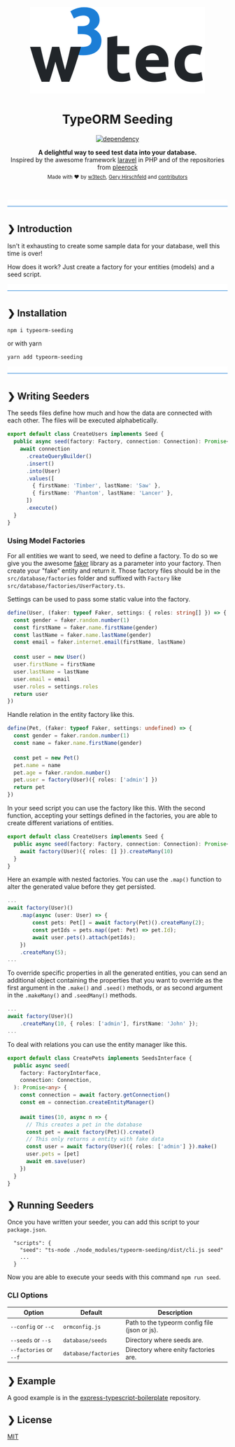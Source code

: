 <p align="center">
  <img src="./w3tec-logo.png" alt="w3tec" width="400" />
</p>

<h1 align="center">TypeORM Seeding</h1>

<p align="center">
  <a href="https://david-dm.org/w3tecch/typeorm-seeding">
    <img src="https://david-dm.org/w3tecch/typeorm-seeding/status.svg?style=flat" alt="dependency" />
  </a>
</p>

<p align="center">
  <b>A delightful way to seed test data into your database.</b></br>
  <span>Inspired by the awesome framework <a href="https://laravel.com/">laravel</a> in PHP and of the repositories from <a href="https://github.com/pleerock">pleerock</a></span></br>
  <sub>Made with ❤️ by <a href="https://github.com/w3tecch">w3tech</a>, <a href="https://twitter.com/GeryHirschfeld1">Gery Hirschfeld</a> and <a href="https://github.com/w3tecch/typeorm-seeding/graphs/contributors">contributors</a></sub>
</p>

<br />

![divider](./w3tec-divider.png)

## ❯ Introduction

Isn't it exhausting to create some sample data for your database, well this time is over!

How does it work? Just create a factory for your entities (models) and a seed script.

![divider](./w3tec-divider.png)

## ❯ Installation

```bash
npm i typeorm-seeding
```

or with yarn

```bash
yarn add typeorm-seeding
```

![divider](./w3tec-divider.png)

## ❯ Writing Seeders

The seeds files define how much and how the data are connected with each other. The files will be executed alphabetically.

```typescript
export default class CreateUsers implements Seed {
  public async seed(factory: Factory, connection: Connection): Promise<any> {
    await connection
      .createQueryBuilder()
      .insert()
      .into(User)
      .values([
        { firstName: 'Timber', lastName: 'Saw' },
        { firstName: 'Phantom', lastName: 'Lancer' },
      ])
      .execute()
  }
}
```

### Using Model Factories

For all entities we want to seed, we need to define a factory. To do so we give you the awesome [faker](https://github.com/marak/Faker.js/) library as a parameter into your factory. Then create your "fake" entity and return it. Those factory files should be in the `src/database/factories` folder and suffixed with `Factory` like `src/database/factories/UserFactory.ts`.

Settings can be used to pass some static value into the factory.

```typescript
define(User, (faker: typeof Faker, settings: { roles: string[] }) => {
  const gender = faker.random.number(1)
  const firstName = faker.name.firstName(gender)
  const lastName = faker.name.lastName(gender)
  const email = faker.internet.email(firstName, lastName)

  const user = new User()
  user.firstName = firstName
  user.lastName = lastName
  user.email = email
  user.roles = settings.roles
  return user
})
```

Handle relation in the entity factory like this.

```typescript
define(Pet, (faker: typeof Faker, settings: undefined) => {
  const gender = faker.random.number(1)
  const name = faker.name.firstName(gender)

  const pet = new Pet()
  pet.name = name
  pet.age = faker.random.number()
  pet.user = factory(User)({ roles: ['admin'] })
  return pet
})
```

In your seed script you can use the factory like this.
With the second function, accepting your settings defined in the factories, you are able to create different variations of entities.

```typescript
export default class CreateUsers implements Seed {
  public async seed(factory: Factory, connection: Connection): Promise<any> {
    await factory(User)({ roles: [] }).createMany(10)
  }
}
```

Here an example with nested factories. You can use the `.map()` function to alter
the generated value before they get persisted.

```typescript
...
await factory(User)()
    .map(async (user: User) => {
        const pets: Pet[] = await factory(Pet)().createMany(2);
        const petIds = pets.map((pet: Pet) => pet.Id);
        await user.pets().attach(petIds);
    })
    .createMany(5);
...
```

To override specific properties in all the generated entities, you can send an additional object
containing the properties that you want to override as the first argument in the `.make()`
and `.seed()` methods, or as second argument in the `.makeMany()` and `.seedMany()` methods.

```typescript
...
await factory(User)()
    .createMany(10, { roles: ['admin'], firstName: 'John' });
...
```

To deal with relations you can use the entity manager like this.

```typescript
export default class CreatePets implements SeedsInterface {
  public async seed(
    factory: FactoryInterface,
    connection: Connection,
  ): Promise<any> {
    const connection = await factory.getConnection()
    const em = connection.createEntityManager()

    await times(10, async n => {
      // This creates a pet in the database
      const pet = await factory(Pet)().create()
      // This only returns a entity with fake data
      const user = await factory(User)({ roles: ['admin'] }).make()
      user.pets = [pet]
      await em.save(user)
    })
  }
}
```

## ❯ Running Seeders

Once you have written your seeder, you can add this script to your `package.json`.

```
  "scripts": {
    "seed": "ts-node ./node_modules/typeorm-seeding/dist/cli.js seed"
    ...
  }
```

Now you are able to execute your seeds with this command `npm run seed`.

### CLI Options

| Option | Default | Description |
| --- | --- | --- |
| `--config` or `--c`     | `ormconfig.js` | Path to the typeorm config file (json or js). |
| `--seeds` or `--s`      | `database/seeds` | Directory where seeds are. |
| `--factories` or `--f`  | `database/factories` | Directory where enity factories are. |

## ❯ Example

A good example is in the [express-typescript-boilerplate](https://github.com/w3tecch/express-typescript-boilerplate) repository.

## ❯ License

[MIT](/LICENSE)
